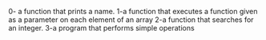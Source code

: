 0- a function that prints a name.
1-a function that executes a function given as a parameter on each element of an array
2-a function that searches for an integer.
3-a program that performs simple operations
